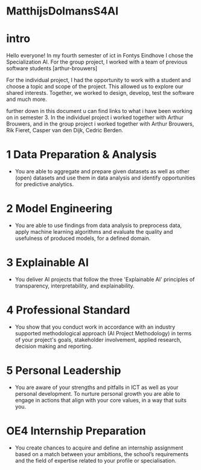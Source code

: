 # MatthijsDolmansS4AI

# intro
Hello everyone! In my fourth semester of ict in Fontys Eindhove I chose the Specialization AI.
For the group project, I worked with a team of previous software students [arthur-brouwers]

For the individual project, I had the opportunity to work with a student and choose a topic and scope of the project. This allowed us to explore our shared interests. Together, we worked to design, develop, test the software and much more.

further down in this document u can find links to what i have been working on in semester 3. In the individuel project i worked together with Arthur Brouwers, and in the group project i worked together with Arthur Brouwers, Rik Fieret, Casper van den Dijk, Cedric Berden.
# 1 Data Preparation & Analysis
- You are able to aggregate and prepare given datasets as well as other (open) datasets and use them in data analysis and identify opportunities for predictive analytics.

# 2 Model Engineering
- You are able to use findings from data analysis to preprocess data, apply machine learning algorithms and evaluate the quality and usefulness of produced models, for a defined domain.

# 3 Explainable AI
- You deliver AI projects that follow the three 'Explainable AI' principles of transparency, interpretability, and explainability.

# 4 Professional Standard
- You show that you conduct work in accordance with an industry supported methodological approach (AI Project Methodology) in terms of your project's goals, stakeholder involvement, applied research, decision making and reporting.

# 5 Personal Leadership
- You are aware of your strengths and pitfalls in ICT as well as your personal development. To nurture personal growth you are able to engage in actions that align with your core values, in a way that suits you.

# OE4 Internship Preparation
- You create chances to acquire and define an internship assignment based on a match between your ambitions, the school’s requirements and the field of expertise related to your profile or specialisation.
